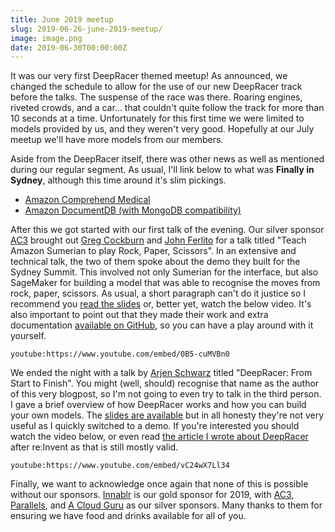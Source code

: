 ```yaml
---
title: June 2019 meetup
slug: 2019-06-26-june-2019-meetup/
image: image.png
date: 2019-06-30T00:00:00Z
---
```


It was our very first DeepRacer themed meetup! As announced, we changed the schedule to allow for the use of our new DeepRacer track before the talks. The suspense of the race was there. Roaring engines, riveted crowds, and a car... that couldn't quite follow the track for more than 10 seconds at a time. Unfortunately for this first time we were limited to models provided by us, and they weren't very good. Hopefully at our July meetup we'll have more models from our members.

Aside from the DeepRacer itself, there was other news as well as mentioned during our regular segment. As usual, I'll link below to what was **Finally in Sydney**, although this time around it's slim pickings.

* [Amazon Comprehend Medical](https://aws.amazon.com/about-aws/whats-new/2019/06/comprehend-medical-available-in-asia-pacific-eu-canada/)
* [Amazon DocumentDB (with MongoDB compatibility)](https://aws.amazon.com/about-aws/whats-new/2019/06/amazon_documentdb_with_mongodb_compatibility/)

After this we got started with our first talk of the evening. Our silver sponsor [AC3](https://www.ac3.com.au/) brought out [Greg Cockburn](https://twitter.com/gergnz) and [John Ferlito](https://twitter.com/johnf) for a talk titled "Teach Amazon Sumerian to play Rock, Paper, Scissors". In an extensive and technical talk, the two of them spoke about the demo they built for the Sydney Summit. This involved not only Sumerian for the interface, but also SageMaker for building a model that was able to recognise the moves from rock, paper, scissors. As usual, a short paragraph can't do it justice so I recommend you [read the slides](SumerianTalkAC3.pdf) or, better yet, watch the below video. It's also important to point out that they made their work and extra documentation [available on GitHub](https://github.com/ac3cloud/sumerian-summit-oss), so you can have a play around with it yourself.

`youtube:https://www.youtube.com/embed/0B5-cuMVBn0`

We ended the night with a talk by [Arjen Schwarz](https://twitter.com/ArjenSchwarz) titled "DeepRacer: From Start to Finish". You might (well, should) recognise that name as the author of this very blogpost, so I'm not going to even try to talk in the third person. I gave a brief overview of how DeepRacer works and how you can build your own models. The [slides are available](DeepRacerStartToFinish.pdf) but in all honesty they're not very useful as I quickly switched to a demo. If you're interested you should watch the video below, or even read [the article I wrote about DeepRacer](https://ig.nore.me/2018/12/deepracer/) after re:Invent as that is still mostly valid.

`youtube:https://www.youtube.com/embed/vC24wX7Ll34`

Finally, we want to acknowledge once again that none of this is possible without our sponsors. [Innablr](https://innablr.com.au/) is our gold sponsor for 2019, with [AC3](https://www.ac3.com.au), [Parallels](https://www.parallels.com/au/), and [A Cloud Guru](https://acloud.guru) as our silver sponsors. Many thanks to them for ensuring we have food and drinks available for all of you.